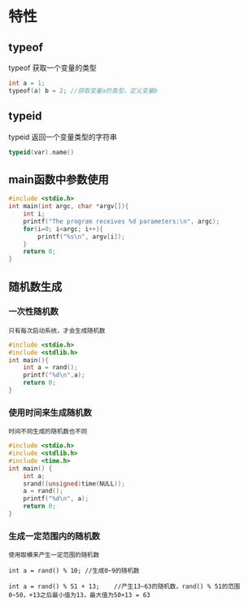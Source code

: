 # 特性

## typeof
typeof 获取一个变量的类型
```c++
int a = 1;
typeof(a) b = 2; //获取变量a的类型，定义变量b
```

## typeid
typeid 返回一个变量类型的字符串
```C++
typeid(var).name()
```

## main函数中参数使用
```C++
#include <stdio.h>
int main(int argc, char *argv[]){
    int i;
    printf("The program receives %d parameters:\n", argc);
    for(i=0; i<argc; i++){
        printf("%s\n", argv[i]);
    }
    return 0;
}
```

## 随机数生成

### 一次性随机数
`只有每次启动系统，才会生成随机数`
```C++
#include <stdio.h>
#include <stdlib.h>
int main(){
    int a = rand();
    printf("%d\n",a);
    return 0;
}
```
### 使用时间来生成随机数
`时间不同生成的随机数也不同`
```C++
#include <stdio.h>
#include <stdlib.h>
#include <time.h>
int main() {
    int a;
    srand((unsigned)time(NULL));
    a = rand();
    printf("%d\n", a);
    return 0;
}
```
### 生成一定范围内的随机数

`使用取模来产生一定范围的随机数`
```
int a = rand() % 10; //生成0~9的随机数

int a = rand() % 51 + 13;    //产生13~63的随机数，rand() % 51的范围0~50，+13之后最小值为13，最大值为50+13 = 63
```

